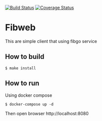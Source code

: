 [![Build Status](https://travis-ci.org/uudashr/fibweb.svg?branch=master)](https://travis-ci.org/uudashr/fibweb)
[![Coverage Status](https://coveralls.io/repos/github/uudashr/fibweb/badge.svg?branch=master)](https://coveralls.io/github/uudashr/fibweb?branch=master)

# Fibweb
This are simple client that using fibgo service

## How to build
```shell
$ make install
```

## How to run
Using docker compose
```shell
$ docker-compose up -d
```

Then open browser http://localhost:8080
